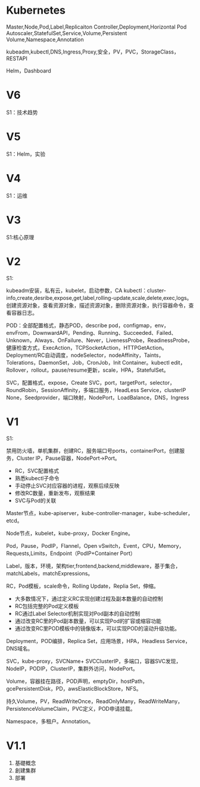 # Kubernetes

Master,Node,Pod,Label,Replicaiton Controller,Deployment,Horizontal Pod Autoscaler,StatefulSet,Service,Volume,Persistent Volume,Namespace,Annotation

kubeadm,kubectl,DNS,Ingress,Proxy,安全，PV，PVC，StorageClass，RESTAPI

Helm，Dashboard

# V6 

S1：技术趋势

# V5

S1：Helm，实验

# V4

S1：运维

# V3

S1:核心原理


# V2
S1:

kubeadm安装，私有云，kubelet，启动参数，CA
kubectl：cluster-info,create,desribe,expose,get,label,rolling-update,scale,delete,exec,logs。创建资源对象，查看资源对象，描述资源对象，删除资源对象，执行容器命令，查看容器日志。

POD：全部配置格式，静态POD，describe pod，configmap，env，envFrom，DownwardAPI，Pending、Running、Succeeded、Failed、Unknown，Always、OnFailure、Never，LivenessProbe，ReadinessProbe，健康检查方式，ExecAction，TCPSocketAction，HTTPGetAction。Deployment/RC自动调度，nodeSelector，nodeAffinity，Taints，Tolerations，DaemonSet，Job，CronJob，Init Container。kubectl edit，Rollover，rollout，pause/resume更新，scale，HPA，StatefulSet。

SVC，配置格式，expose，Create SVC，port，targetPort，selector，RoundRobin，SessionAffinity，多端口服务，HeadLess Service，clusterIP None，Seedprovider，端口映射，NodePort，LoadBalance，DNS，Ingress

# V1

S1:

禁用防火墙，单机集群，创建RC，服务端口号ports，containerPort，创建服务，Cluster IP，Pause容器，NodePort->Port。
* RC，SVC配置格式
* 熟悉kubectl子命令
* 手动停止SVC对应容器的进程，观察后续反映
* 修改RC数量，重新发布，观察结果
* SVC与Pod的关联

Master节点，kube-apiserver，kube-controller-manager，kube-scheduler，etcd。

Node节点，kubelet，kube-proxy，Docker Engine。

Pod，Pause，PodIP，Flannel，Open vSwitch，Event，CPU，Memory，Requests,Limits，Endpoint（PodIP+Container Port）

Label，版本，环境，架构tier,frontend,backend,middleware，基于集合，matchLabels，matchExpressions。

RC，Pod模板，scale命令，Rolling Update，Replia Set，伸缩。
* 大多数情况下，通过定义RC实现创建过程及副本数量的自动控制
* RC包括完整的Pod定义模板
* RC通过Label Selector机制实现对Pod副本的自动控制
* 通过改变RC里的Pod副本数量，可以实现Pod的扩容或缩容功能
* 通过改变RC里POD模板中的镜像版本，可以实现POD的滚动升级功能。

Deployment，POD编排，Replica Set，应用场景，HPA，Headless Service，DNS域名。

SVC，kube-proxy，SVCName+ SVCClusterIP，多端口，容器SVC发现，NodeIP，PODIP，ClusterIP，集群外访问，NodePort。

Volume，容器挂在路径，POD声明，emptyDir，hostPath，gcePersistentDisk，PD，awsElasticBlockStore，NFS。

持久Volume，PV，ReadWriteOnce，ReadOnlyMany，ReadWriteMany，PersistenceVolumeClaim，PVC定义，POD申请挂载。

Namespace，多租户。Annotation。

# V1.1
1. 基礎概念
2. 創建集群
3. 部署
